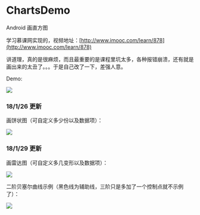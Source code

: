 # ChartsDemo
Android 画直方图

学习慕课网实现的，视频地址：[http://www.imooc.com/learn/878](http://www.imooc.com/learn/878)

讲道理，真的是很麻烦，而且最重要的是课程里坑太多，各种报错崩溃，还有就是画出来的太丑了。。。于是自己改了一下，差强人意。

Demo:

![](https://i.loli.net/2017/09/06/59afa3bcdec8e.png)

### 18/1/26 更新

画饼状图（可自定义多少份以及数据项）：

![](https://i.loli.net/2018/01/26/5a6a94810552e.png)

### 18/1/29 更新

画雷达图（可自定义多几变形以及数据项）：

![](https://i.loli.net/2018/01/29/5a6ed406e1cfd.png)

二阶贝塞尔曲线示例（黑色线为辅助线，三阶只是多加了一个控制点就不示例了）：

![](https://i.loli.net/2018/01/29/5a6f06ece9fa1.gif)
